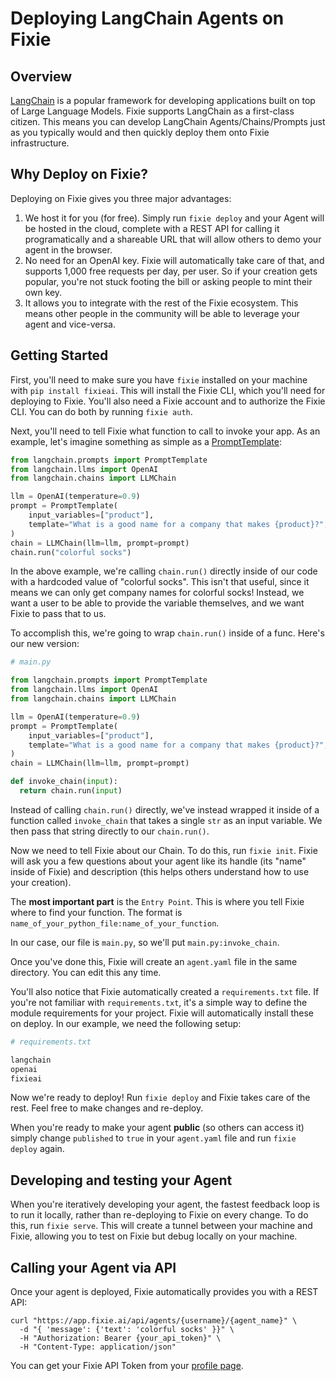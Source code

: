 # Deploying LangChain Agents on Fixie

## Overview

[LangChain](https://python.langchain.com/) is a popular framework for developing applications built on top of Large Language Models. Fixie supports LangChain as a first-class citizen. This means you can develop LangChain Agents/Chains/Prompts just as you typically would and then quickly deploy them onto Fixie infrastructure.

## Why Deploy on Fixie?

Deploying on Fixie gives you three major advantages:

1. We host it for you (for free). Simply run `fixie deploy` and your Agent will be hosted in the cloud, complete with a REST API for calling it programatically and a shareable URL that will allow others to demo your agent in the browser.
1. No need for an OpenAI key. Fixie will automatically take care of that, and supports 1,000 free requests per day, per user. So if your creation gets popular, you're not stuck footing the bill or asking people to mint their own key.
1. It allows you to integrate with the rest of the Fixie ecosystem. This means other people in the community will be able to leverage your agent and vice-versa.

## Getting Started

First, you'll need to make sure you have `fixie` installed on your machine with `pip install fixieai`. This will install the Fixie CLI, which you'll need for deploying to Fixie. You'll also need a Fixie account and to authorize the Fixie CLI. You can do both by running `fixie auth`.

Next, you'll need to tell Fixie what function to call to invoke your app. As an example, let's imagine something as simple as a [PromptTemplate](https://python.langchain.com/en/latest/getting_started/getting_started.html):

```python
from langchain.prompts import PromptTemplate
from langchain.llms import OpenAI
from langchain.chains import LLMChain

llm = OpenAI(temperature=0.9)
prompt = PromptTemplate(
    input_variables=["product"],
    template="What is a good name for a company that makes {product}?",
)
chain = LLMChain(llm=llm, prompt=prompt)
chain.run("colorful socks")
```

In the above example, we're calling `chain.run()` directly inside of our code with a hardcoded value of "colorful socks". This isn't that useful, since it means we can only get company names for colorful socks! Instead, we want a user to be able to provide the variable themselves, and we want Fixie to pass that to us.

To accomplish this, we're going to wrap `chain.run()` inside of a func. Here's our new version:

```python
# main.py

from langchain.prompts import PromptTemplate
from langchain.llms import OpenAI
from langchain.chains import LLMChain

llm = OpenAI(temperature=0.9)
prompt = PromptTemplate(
    input_variables=["product"],
    template="What is a good name for a company that makes {product}?",
)
chain = LLMChain(llm=llm, prompt=prompt)

def invoke_chain(input):
  return chain.run(input)
```

Instead of calling `chain.run()` directly, we've instead wrapped it inside of a function called `invoke_chain` that takes a single `str` as an input variable. We then pass that string directly to our `chain.run()`.

Now we need to tell Fixie about our Chain. To do this, run `fixie init`. Fixie will ask you a few questions about your agent like its handle (its "name" inside of Fixie) and description (this helps others understand how to use your creation).

The **most important part** is the `Entry Point`. This is where you tell Fixie where to find your function. The format is `name_of_your_python_file:name_of_your_function`.

In our case, our file is `main.py`, so we'll put `main.py:invoke_chain`.

Once you've done this, Fixie will create an `agent.yaml` file in the same directory. You can edit this any time.

You'll also notice that Fixie automatically created a `requirements.txt` file. If you're not familiar with `requirements.txt`, it's a simple way to define the module requirements for your project. Fixie will automatically install these on deploy. In our example, we need the following setup:

```python
# requirements.txt

langchain
openai
fixieai
```

Now we're ready to deploy! Run `fixie deploy` and Fixie takes care of the rest. Feel free to make changes and re-deploy.

When you're ready to make your agent **public** (so others can access it) simply change `published` to `true` in your `agent.yaml` file and run `fixie deploy` again.

## Developing and testing your Agent

When you're iteratively developing your agent, the fastest feedback loop is to run it locally, rather than re-deploying to Fixie on every change. To do this, run `fixie serve`. This will create a tunnel between your machine and Fixie, allowing you to test on Fixie but debug locally on your machine.

## Calling your Agent via API

Once your agent is deployed, Fixie automatically provides you with a REST API:

```console
curl "https://app.fixie.ai/api/agents/{username}/{agent_name}" \
  -d "{ 'message': {'text': 'colorful socks' }}" \
  -H "Authorization: Bearer {your_api_token}" \
  -H "Content-Type: application/json"
```

You can get your Fixie API Token from your [profile page](https://app.fixie.ai/profile).
